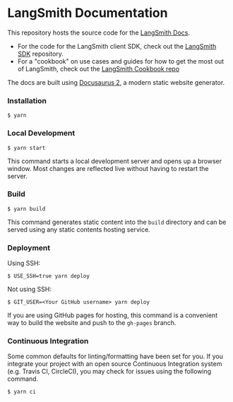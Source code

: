 # LangSmith Documentation

This repository hosts the source code for the [LangSmith Docs](https://docs.smith.langchain.com/).

- For the code for the LangSmith client SDK, check out the [LangSmith SDK](https://github.com/langchain-ai/langsmith-sdk) repository.
- For a "cookbook" on use cases and guides for how to get the most out of LangSmith, check out the [LangSmith Cookbook repo](https://github.com/langchain-ai/langsmith-cookbook)

The docs are built using [Docusaurus 2](https://docusaurus.io/), a modern static website generator.

### Installation

```
$ yarn
```

### Local Development

```
$ yarn start
```

This command starts a local development server and opens up a browser window. Most changes are reflected live without having to restart the server.

### Build

```
$ yarn build
```

This command generates static content into the `build` directory and can be served using any static contents hosting service.

### Deployment

Using SSH:

```
$ USE_SSH=true yarn deploy
```

Not using SSH:

```
$ GIT_USER=<Your GitHub username> yarn deploy
```

If you are using GitHub pages for hosting, this command is a convenient way to build the website and push to the `gh-pages` branch.

### Continuous Integration

Some common defaults for linting/formatting have been set for you. If you integrate your project with an open source Continuous Integration system (e.g. Travis CI, CircleCI), you may check for issues using the following command.

```
$ yarn ci
```
